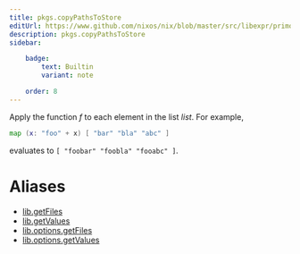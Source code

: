 ```yaml
---
title: pkgs.copyPathsToStore
editUrl: https://www.github.com/nixos/nix/blob/master/src/libexpr/primops.cc
description: pkgs.copyPathsToStore
sidebar:

    badge:
        text: Builtin
        variant: note

    order: 8
---
```


Apply the function *f* to each element in the list *list*. For
example,

```nix
map (x: "foo" + x) [ "bar" "bla" "abc" ]
```

evaluates to `[ "foobar" "foobla" "fooabc" ]`.


# Aliases

- [lib.getFiles](/nix-doc-comments/reference/lib/lib-getFiles)
- [lib.getValues](/nix-doc-comments/reference/lib/lib-getValues)
- [lib.options.getFiles](/nix-doc-comments/reference/lib/options/lib-options-getFiles)
- [lib.options.getValues](/nix-doc-comments/reference/lib/options/lib-options-getValues)


